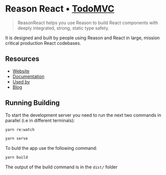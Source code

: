 #  Reason React • [TodoMVC](http://todomvc.com)

> ReasonReact helps you use Reason to build React components with deeply integrated, strong, static type safety.

It is designed and built by people using Reason and React in large, mission critical production React codebases.


## Resources

- [Website](https://reasonml.github.io/reason-react/en/)
- [Documentation](https://reasonml.github.io/reason-react/docs/en/installation)
- [Used by](https://reasonml.github.io/reason-react/en/built-with-reason-react)
- [Blog](https://reasonml.github.io/reason-react/blog/)



## Running Building

To start the development server you need to run the next two commands in parallel (i.e in different terminals):
```bash
yarn re:watch
```
```bash
yarn serve
```

To buld the app use the following command:
```bash
yarn build
```

The output of the build command is in the `dist/` folder

